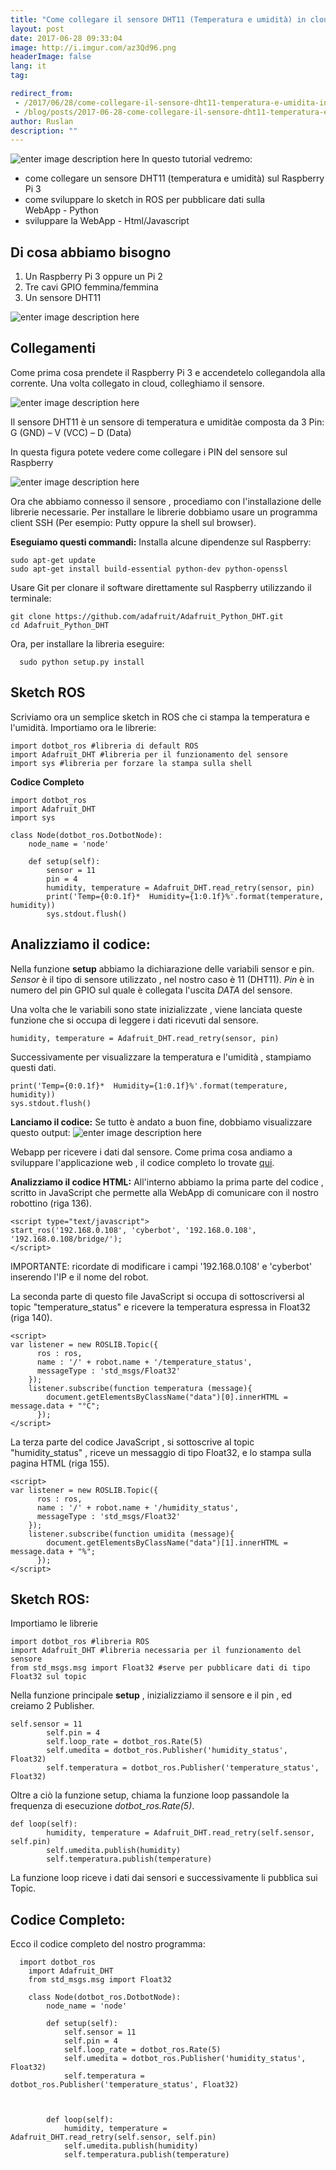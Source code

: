 ```yaml
---
title: "Come collegare il sensore DHT11 (Temperatura e umidità) in cloud"
layout: post
date: 2017-06-28 09:33:04
image: http://i.imgur.com/az3Qd96.png
headerImage: false
lang: it
tag:

redirect_from: 
 - /2017/06/28/come-collegare-il-sensore-dht11-temperatura-e-umidita-in-cloud/
 - /blog/posts/2017-06-28-come-collegare-il-sensore-dht11-temperatura-e-umidita-in-cloud
author: Ruslan
description: ""
---
```


![enter image description here](http://i.imgur.com/az3Qd96.png)
In questo tutorial vedremo:

 - come collegare un sensore DHT11 (temperatura e umidità) sul Raspberry Pi 3
 - come sviluppare lo sketch in ROS per pubblicare dati sulla  
   WebApp - Python
 - sviluppare la WebApp - Html/Javascript


Di cosa abbiamo bisogno
-----------------------
 1. Un Raspberry Pi 3 oppure un Pi 2
 2. Tre cavi GPIO femmina/femmina
 2. Un sensore DHT11

![enter image description here](http://i.imgur.com/SgzBq3p.jpg)

Collegamenti
------------
Come prima cosa prendete il  Raspberry Pi 3 e accendetelo collegandola alla corrente. Una volta collegato in cloud, colleghiamo il sensore.

![enter image description here](http://i.imgur.com/XGvFqya.jpg)

Il sensore DHT11 è un sensore di temperatura e umiditàe composta da 3 Pin: G (GND) – V (VCC) – D (Data)

In questa figura potete vedere come collegare i PIN del sensore sul Raspberry

![enter image description here](http://i.imgur.com/Gq0HBH9.png)

Ora che abbiamo connesso il sensore , procediamo con l'installazione delle librerie necessarie.
Per installare le librerie dobbiamo usare un programma client SSH  (Per esempio: Putty oppure la shell sul browser).

**Eseguiamo questi commandi:**
Installa alcune dipendenze sul Raspberry:

    sudo apt-get update
    sudo apt-get install build-essential python-dev python-openssl
  Usare Git per clonare il software direttamente sul Raspberry utilizzando il terminale:

    git clone https://github.com/adafruit/Adafruit_Python_DHT.git
    cd Adafruit_Python_DHT
  Ora, per installare la libreria eseguire:

      sudo python setup.py install

Sketch ROS
----------
Scriviamo ora un semplice sketch in ROS che ci stampa la temperatura e l'umidità.
Importiamo ora le librerie:

    import dotbot_ros #libreria di default ROS
    import Adafruit_DHT #libreria per il funzionamento del sensore
    import sys #libreria per forzare la stampa sulla shell

 **Codice Completo**


    import dotbot_ros
    import Adafruit_DHT
    import sys

    class Node(dotbot_ros.DotbotNode):
        node_name = 'node'

        def setup(self):
            sensor = 11
            pin = 4
            humidity, temperature = Adafruit_DHT.read_retry(sensor, pin)
            print('Temp={0:0.1f}*  Humidity={1:0.1f}%'.format(temperature, humidity))
            sys.stdout.flush()

Analizziamo il codice:
----------------------
Nella funzione **setup** abbiamo la dichiarazione delle variabili sensor e pin.
*Sensor* è il tipo di sensore utilizzato , nel nostro caso è 11 (DHT11).
*Pin* è in numero del pin GPIO sul quale è collegata l'uscita *DATA*  del sensore.

Una volta che le variabili sono state inizializzate , viene lanciata queste funzione che si occupa di leggere i dati ricevuti dal sensore.

    humidity, temperature = Adafruit_DHT.read_retry(sensor, pin)
Successivamente per visualizzare la temperatura e l'umidità , stampiamo questi dati.

    print('Temp={0:0.1f}*  Humidity={1:0.1f}%'.format(temperature, humidity))
    sys.stdout.flush()


**Lanciamo il codice:**
Se tutto è andato a buon fine, dobbiamo visualizzare questo output:
![enter image description here](http://i.imgur.com/8aKlYVM.jpg)

Webapp per ricevere i dati dal sensore.
Come prima cosa andiamo a sviluppare l'applicazione web , il codice completo lo trovate [qui](https://github.com/ganduras/dht11/blob/master/index.html).

**Analizziamo il codice HTML:**
All'interno abbiamo la prima parte del codice , scritto in JavaScript che permette alla WebApp di comunicare con il nostro robottino (riga 136).

    <script type="text/javascript">
    start_ros('192.168.0.108', 'cyberbot', '192.168.0.108', '192.168.0.108/bridge/');
    </script>
IMPORTANTE: ricordate di modificare i campi '192.168.0.108' e 'cyberbot' inserendo l'IP e il nome del robot.

La seconda parte di questo file JavaScript si occupa di sottoscriversi al topic "temperature_status" e ricevere la temperatura espressa in Float32 (riga 140).

    <script>
    var listener = new ROSLIB.Topic({
          ros : ros,
          name : '/' + robot.name + '/temperature_status',
          messageType : 'std_msgs/Float32'
        });
        listener.subscribe(function temperatura (message){
            document.getElementsByClassName("data")[0].innerHTML = message.data + "°C";
          });
    </script>

La terza parte del codice JavaScript , si sottoscrive al topic "humidity_status" , riceve un messaggio di tipo Float32, e lo stampa sulla pagina HTML (riga 155).

    <script>
    var listener = new ROSLIB.Topic({
          ros : ros,
          name : '/' + robot.name + '/humidity_status',
          messageType : 'std_msgs/Float32'
        });
        listener.subscribe(function umidita (message){
            document.getElementsByClassName("data")[1].innerHTML = message.data + "%";
          });
    </script>

Sketch ROS:
-----------
Importiamo le librerie

    import dotbot_ros #libreria ROS
    import Adafruit_DHT #libreria necessaria per il funzionamento del sensore
    from std_msgs.msg import Float32 #serve per pubblicare dati di tipo Float32 sul topic

   Nella funzione principale **setup** , inizializziamo il sensore e il pin , ed creiamo 2 Publisher.


    self.sensor = 11
            self.pin = 4
            self.loop_rate = dotbot_ros.Rate(5)
            self.umedita = dotbot_ros.Publisher('humidity_status', Float32)
            self.temperatura = dotbot_ros.Publisher('temperature_status', Float32)

Oltre a ciò la funzione setup, chiama la funzione loop passandole la frequenza di esecuzione *dotbot_ros.Rate(5)*.

    def loop(self):
            humidity, temperature = Adafruit_DHT.read_retry(self.sensor, self.pin)
            self.umedita.publish(humidity)
            self.temperatura.publish(temperature)
La funzione loop riceve i dati dai sensori e successivamente li pubblica sui Topic.

Codice Completo:
----------------
Ecco il codice completo del nostro programma:


      import dotbot_ros
        import Adafruit_DHT
        from std_msgs.msg import Float32

        class Node(dotbot_ros.DotbotNode):
            node_name = 'node'

            def setup(self):
                self.sensor = 11
                self.pin = 4
                self.loop_rate = dotbot_ros.Rate(5)
                self.umedita = dotbot_ros.Publisher('humidity_status', Float32)
                self.temperatura = dotbot_ros.Publisher('temperature_status', Float32)



            def loop(self):
                humidity, temperature = Adafruit_DHT.read_retry(self.sensor, self.pin)
                self.umedita.publish(humidity)
                self.temperatura.publish(temperature)
